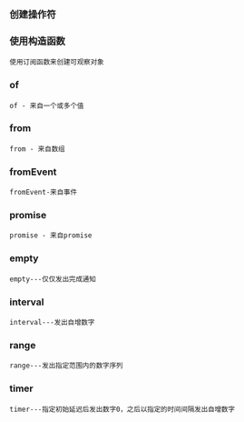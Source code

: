 ### 创建操作符

### 使用构造函数

`使用订阅函数来创建可观察对象`

<code src="../code/operators/create/construct.tsx"></code>

### of

`of - 来自一个或多个值`

<code src="../code/operators/create/of.tsx"></code>

### from

`from - 来自数组`

<code src="../code/operators/create/from.tsx"></code>

### fromEvent

`fromEvent-来自事件`

<code src="../code/operators/create/fromEvent.tsx"></code>

### promise

`promise - 来自promise`

<code src="../code/operators/create/promise.tsx"></code>

### empty

`empty---仅仅发出完成通知`

<code src="../code/operators/create/empty.tsx"></code>

### interval

`interval---发出自增数字`

<code src="../code/operators/create/interval.tsx"></code>

### range

`range---发出指定范围内的数字序列`

<code src="../code/operators/create/range.tsx"></code>

### timer

`timer---指定初始延迟后发出数字0，之后以指定的时间间隔发出自增数字`

<code src="../code/operators/create/timer.tsx"></code>
